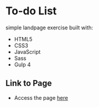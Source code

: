 # To-do List

simple landpage exercise built with:

* HTML5
* CSS3
* JavaScript
* Sass
* Gulp 4

## Link to Page

* Access the page [here](https://rodsup.github.io/to-do-list/dist/)
